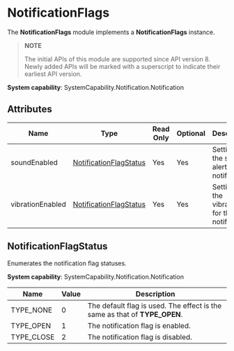 # NotificationFlags

The **NotificationFlags** module implements a **NotificationFlags** instance.

> **NOTE**
>
> The initial APIs of this module are supported since API version 8. Newly added APIs will be marked with a superscript to indicate their earliest API version.

**System capability**: SystemCapability.Notification.Notification

## Attributes

| Name            | Type                   | Read Only | Optional | Description                                        |
| ---------------- | ---------------------- | ---- | -----|-------------------------------------------- |
| soundEnabled     | [NotificationFlagStatus](#notificationflagstatus) | Yes | Yes | Settings of the sound alert for the notification.   |
| vibrationEnabled | [NotificationFlagStatus](#notificationflagstatus) | Yes | Yes | Settings of the vibration for the notification. |


## NotificationFlagStatus

Enumerates the notification flag statuses.

**System capability**: SystemCapability.Notification.Notification

| Name          | Value | Description                              |
| -------------- | --- | --------------------------------- |
| TYPE_NONE      | 0   | The default flag is used. The effect is the same as that of **TYPE_OPEN**.         |
| TYPE_OPEN      | 1   | The notification flag is enabled.                    |
| TYPE_CLOSE     | 2   | The notification flag is disabled.                    |
